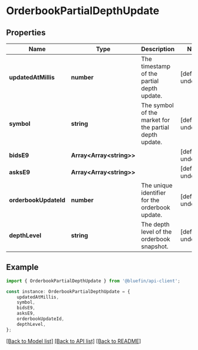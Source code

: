 # OrderbookPartialDepthUpdate


## Properties

Name | Type | Description | Notes
------------ | ------------- | ------------- | -------------
**updatedAtMillis** | **number** | The timestamp of the partial depth update. | [default to undefined]
**symbol** | **string** | The symbol of the market for the partial depth update. | [default to undefined]
**bidsE9** | **Array&lt;Array&lt;string&gt;&gt;** |  | [default to undefined]
**asksE9** | **Array&lt;Array&lt;string&gt;&gt;** |  | [default to undefined]
**orderbookUpdateId** | **number** | The unique identifier for the orderbook update. | [default to undefined]
**depthLevel** | **string** | The depth level of the orderbook snapshot. | [default to undefined]

## Example

```typescript
import { OrderbookPartialDepthUpdate } from '@bluefin/api-client';

const instance: OrderbookPartialDepthUpdate = {
    updatedAtMillis,
    symbol,
    bidsE9,
    asksE9,
    orderbookUpdateId,
    depthLevel,
};
```

[[Back to Model list]](../README.md#documentation-for-models) [[Back to API list]](../README.md#documentation-for-api-endpoints) [[Back to README]](../README.md)
